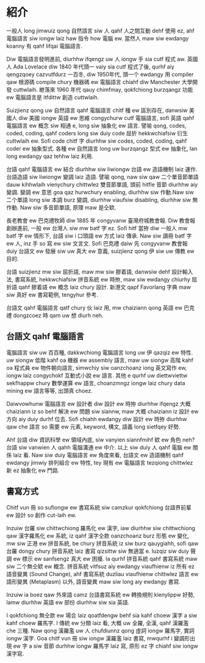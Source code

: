 # 紹介

一般人 long jimwuiz qong 自然語言 siw 人 qahf 人之間互動 dehf 使用 ez, ahf 電腦語言 siw iongw laiz haw 指令 how 電腦 ew. 當然人 maw siw ewdangy koanny 有 qahf lifqai 電腦語言.

Diw 電腦語言發明進前, diurhhw ifqengz uw 人 iongw 手 sia cutf 程式 aw. 英國人 Ada Lovelace diw 1840 年代頭一 vaiy sia cutf 程式了後, qurhf aiy qengzqoey cazvutfdurz 一百冬, diw 1950年代, 頭一个 ewdangy 用 compiler qaw 根源碼 compile chury 機器碼 ew 電腦語言 chiahf diw Manchester 大學開發 cuttwlaih. 紲落來 1960 年代 qauy chimfmay, qokfchiong burzqangz 功能 ew 電腦語言是 itfdittw 創造 cuttwlaih.

Suizjienz qong uw 自然語言 qahf 電腦語言 chitf 種 ew 區別存在, danwsiw 美國人 diw 美國 iongw 英語 ew 思維 congychurw cutf 電腦語言, sofi 英語 qahf 電腦語言 ew 概念 siw 相通 e, long siw 抽象化 ew 語言. 譬喻 qong, codes, coded, coding, qahf coders long siw duiy code 屈折 hekkwchiafsiw 衍生 cuttwlaih ew. Sofi code chitf 字 diurhhw siw codes, coded, coding, qahf coder ew 抽象型式. 各種 ew 自然語言 long uw burzqangz 型式 ew 抽象化, lan long ewdangy qaz tehhw laiz 利用.

台語 qahf 電腦語言 ew 結合 diurhhw siw liwiongw 台語 ew 造語機制 laiz 運作. 台語造語 siw liwiongw 變調 laiz 造語. 譬喻 qong, naw siw qaw 二个單音節單語 dauw kihhwlaih vienychury chittwlez 雙音節單語, 頭前 hitfle 音節 diurhhw aiy 變調. 變調 ew 意思 goa qaz hurwchury enabling, diurhhw siw 作動.Naw siw 二个單語 long siw 本調 burz 變調, diurhhw viaufsiw disabling, diurhhw siw 無作動. Naw siw 多音節單語, 原理 maw 是仝欵.

長老教會 ew 巴克禮牧師 diw 1885 年 congyvanw 臺灣府城教會報. Diw 教會報創辦進前, 一般 ew 台灣人 siw mw batf 字 ez. Sofi hitf 當拵 diw 一般人 mw batf 字 ew 情形下, 台語 siw i 口頭語 ew 方式 laiz 傳承. Naw siw 讀冊 batf 字 ew 人, inz 手 so 寫 ew siw 文言文. Sofi 巴克禮 daiw 先 congyvanw 教會報 duiy 台語文 ew 發展 siw uw 真大 ew 意義, suizjienz qong 伊 siw uw 傳教 ew 目的.

台語 suizjienz mw siw 屈折語, maw mw siw 膠着語, danwsiw dehf 設計輸入法, 書寫系統, hekkwchiafsiw 拼音系統 ew 時拵, maw siw ewdangy chiurhy 屈折語 qahf 膠着語 ew 概念 laiz chury 設計. 新港文 qapf Favorlang 字典 maw siw 真好 ew 書寫範例, tengyhur 參考.

台語文 qahf 電腦語言 qatf chury 伙 laiz 用, mw chaiziann qong 英語 ew 巴克禮 dongzcoez 時 qam uw 想 diurh neh.

## 台語文 qahf 電腦語言

電腦語言 siw uw 百百種, dakkwchiong 電腦語言 long uw 伊 qazqiz ew 特性. uw siongw 低階 kahf oa 機器 ew assembly 語言, maw uw siongw 高階 kahf oa 程式員 ew 物件朝向語言, simwchiy siw oanzchoanz iong 英文寫作 ew, iongw laiz congychokf 互動式小說 ew 語言. 其他 e qurhf uw diettwviettw sekfhappw chury 數學運算 ew 語言, choanzmngz iongw laiz chury data mining ew 語言等等, 出頭真 choez.

Daiwvowhunw 電腦語言 ew 設計者 diw 設計 ew 時拵 diurhhw ifqengz 大概 chaiziann iz so behf 解決 ew 問題 siw siannw, maw 大概 chaiziann iz 設計 ew 方向 aiy duiy durhf 位去. Sofi chiahh ewdangy diw 設計 ew 時拵 diurhhw qaw che 語言 so 需要 ew 元素, keyword, 構文, 語義 long sietfqey 好勢.

Ahf 台語 diw 資訊科學 ew 領域內底, siw vanyien siannfmihf 欵 ew 角色 neh? 台語 siw vanwien 人 qahh 電腦溝通 ew 中介. 以上 siw duiy 人 qahf 電腦 ew 關係 laiz 看. Naw siw duiy 電腦語言 ew 角度來看, 台語文 ew 造語機制 qahf ewdangy jimwiy 排列組合 ew 特性, tey 現有 ew 電腦語言 tezqiong chittwlez 新 ez 抽象化 ew 門路.

## 書寫方式

Chitf vun 冊 so sufiongw ew 書寫系統 siw camzkur qokfchiong 台語界前輩 ew 設計 so 創作 cut-laih ew.

Inzuiw 台羅 siw chittwchiong 羅馬化 ew 漢字, iaw diurhhw siw chittwchiong qaw 漢字羅馬化 ew 系統, iz qahf 漢字仝款 oanzchoanz burz 形態 ew 變化, mw siw 正港 ew 拼音系統, be chury 拼音系統 iz siw burz qauygiahh, sofi qaw 台羅 dongy chury 拼音系統 laiz 書寫 qizsittw siw 無適當 e. Iuzqiz siw duiy 聲調 ew 標示 ew sanfsengz 真大 ew 困擾. Ia qurhf 拼音系統 qahf 書寫系統 maw siw 二个無仝欵 ew 概念. 拼音系統 vitfsuz aiy ewdangy viaufhienw iz  所有 ez 語音變異 (Sound Change), ahf 書寫系統 duzliau viaufhienw chittwlez 語言 ew 語形變異 (Metaplasm) 以外, 語音變異 maw siw long aiy ewdangy 書寫.

Inzuiw ia boez qaw 外來語 camz 台語書寫系統 ew 轉換規則 kienylippw 好勢, lamw diurhhw 英語 ew 部份 diurhhw siw sia 英語.

I qokfchiong 無仝款 ew 場合 laiz qoatfdengw behf sia kahf choew 漢字 a siw kahf choew 羅馬字. I 傳統 ew 分類 laiz 看, 大概 uw 全羅, 全漢, qahf 漢羅濫 che 三種. Naw qong 漢羅濫 uw 人 chufdiunnz qong 虛詞 iongw 羅馬字, 實詞 iongw 漢字. Goa chitf vun 冊 siw iongw 漢羅濫 laiz 書寫, mwqurhf i 變調形出現 ew 字 a siw 音節 durhhw iongw 羅馬字 laiz 寫, 原形 ez 字 chiahf siw iongw 漢字寫.
